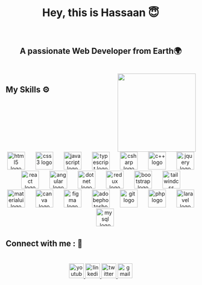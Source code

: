 <!---
[your comment goes here
and here](https://profile-readme-generator.com/)
-->
<!---
Cc:
[TS,HTML,Tailwind,];

RC*:{cmd🕸 =>[Design,Dynamic] ? TS };




-->

<br clear="both">

<h1 align="center">Hey, this is Hassaan 😇</h1>

###

<br clear="both">

<h2 align="center">A passionate Web Developer from Earth🌍</h2>

###

<br clear="both">

<img align="right" height="207" src="https://media0.giphy.com/media/bGgsc5mWoryfgKBx1u/200w.gif?cid=6c09b952oaivcxp4qzgtz7lkrbwexmf1l3xw6tz2rbbi3j6x&ep=v1_gifs_search&rid=200w.gif&ct=g"  />

###

<h2 align="left">My Skills ⚙️</h2>

###

<br clear="both">

<div align="center">
  <img src="https://skillicons.dev/icons?i=html" height="47" alt="html5 logo"  />
  <img width="20" />
  
  <img src="https://skillicons.dev/icons?i=css" height="47" alt="css3 logo"  />
  <img width="20" />
  <img src="https://skillicons.dev/icons?i=js" height="47" alt="javascript logo"  />
  <img width="20" />
  <img src="https://skillicons.dev/icons?i=ts" height="47" alt="typescript logo"  />
  <img width="20" />
  <img src="https://skillicons.dev/icons?i=cs" height="47" alt="csharp logo"  />
  <img width="20" />
   <img src="https://skillicons.dev/icons?i=cpp" height="47" alt="c++ logo"  />
  <img width="20" />
  <img src="https://skillicons.dev/icons?i=jquery" height="47" alt="jquery logo"  />
  <img width="20" />
  <img src="https://skillicons.dev/icons?i=react" height="47" alt="react logo"  />
  <img width="20" />
    <img src="https://skillicons.dev/icons?i=angular" height="47" alt="angular logo"  />
  <img width="20" />
  
  <img src="https://skillicons.dev/icons?i=dotnet" height="47" alt="dotnet logo"  />
  <img width="20" />
  <img src="https://skillicons.dev/icons?i=redux" height="47" alt="redux logo"  />
  <img width="20" />
  <img src="https://skillicons.dev/icons?i=bootstrap" height="47" alt="bootstrap logo"  />
  <img width="20" />
  <img src="https://skillicons.dev/icons?i=tailwind" height="47" alt="tailwindcss logo"  />
  <img width="20" />
  <img src="https://skillicons.dev/icons?i=materialui" height="47" alt="materialui logo"  />
  <img width="20" />
  <img src="https://cdn.jsdelivr.net/gh/devicons/devicon/icons/canva/canva-original.svg" height="47" alt="canva logo"  />
  <img width="20" />
  <img src="https://skillicons.dev/icons?i=figma" height="47" alt="figma logo"  />
  <img width="20" />
  <img src="https://skillicons.dev/icons?i=ps" height="47" alt="adobephotoshop logo"  />
  <img width="20" />
  <img src="https://skillicons.dev/icons?i=git" height="47" alt="git logo"  />
  <img width="20" />
  <img src="https://skillicons.dev/icons?i=php" height="47" alt="php logo"  />
  <img width="20" />
  <img src="https://skillicons.dev/icons?i=laravel" height="47" alt="laravel logo"  />
  <img width="20" />
  <img src="https://skillicons.dev/icons?i=mysql" height="47" alt="mysql logo"  />
</div>

###

<h2 align="left">Connect with me : 🔗</h2>

###

<br clear="both">

<div align="center">
  <a href="https://www.youtube.com/channel/UCiS485r6J0msykxYU7bjG2Q" target="_blank">
    <img src="https://img.shields.io/static/v1?message=Youtube&logo=youtube&label=&color=FF0000&logoColor=white&labelColor=&style=plastic" height="39" alt="youtube logo"  />
  </a>
  <a href="https://www.linkedin.com/in/hassaan-ehmed/" target="_blank">
    <img src="https://img.shields.io/static/v1?message=LinkedIn&logo=linkedin&label=&color=0077B5&logoColor=white&labelColor=&style=plastic" height="39" alt="linkedin logo"  />
  </a>
  <a href="https://twitter.com/hassaan_dev" target="_blank">
    <img src="https://img.shields.io/static/v1?message=Twitter&logo=twitter&label=&color=1DA1F2&logoColor=white&labelColor=&style=plastic" height="39" alt="twitter logo"  />
  </a>
  <a href="hassutechap@gmail.com" target="_blank">
    <img src="https://img.shields.io/static/v1?message=Gmail&logo=gmail&label=&color=D14836&logoColor=white&labelColor=&style=plastic" height="39" alt="gmail logo"  />
  </a>
</div>

###
